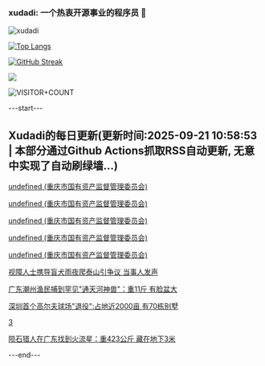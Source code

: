 ### xudadi: 一个热衷开源事业的程序员 👋

![xudadi](https://github-readme-stats-git-masterorgs-github-readme-stats-team.vercel.app/api?username=xudadi)

[![Top Langs](https://github-readme-stats.vercel.app/api/top-langs/?username=xudadi)](https://github.com/anuraghazra/github-readme-stats)

[![GitHub Streak](https://streak-stats.demolab.com?user=xudadi&locale=zh_Hans)](https://git.io/streak-stats)

![](https://raw.githubusercontent.com/xudadi/xudadi/main/assets/github-contribution-grid-snake.svg)

![VISITOR+COUNT](https://komarev.com/ghpvc/?username=xudadi&label=VISITOR+COUNT)


---start---

## Xudadi的每日更新(更新时间:2025-09-21 10:58:53 | 本部分通过Github Actions抓取RSS自动更新, 无意中实现了自动刷绿墙...)

[undefined (重庆市国有资产监督管理委员会)](https://dadilab.github.io/feeds/all.xml)

[undefined (重庆市国有资产监督管理委员会)](https://dadilab.github.io/feeds/all.xml)

[undefined (重庆市国有资产监督管理委员会)](https://dadilab.github.io/feeds/all.xml)

[undefined (重庆市国有资产监督管理委员会)](https://dadilab.github.io/feeds/all.xml)

[undefined (重庆市国有资产监督管理委员会)](https://dadilab.github.io/feeds/all.xml)

[视障人士携导盲犬雨夜爬泰山引争议 当事人发声](https://m.163.com/news/article/K9RURA9F05345ARG.html)

[广东潮州渔民捕到罕见"通天河神兽"：重11斤 有脸盆大](https://m.163.com/news/article/K9VBQEEN053469LG.html)

[深圳首个高尔夫球场"退役":占地近2000亩 有70栋别墅](https://m.163.com/news/article/K9UFQG0T0512B07B.html)

[3](https://m.163.com/touch/news/sub/domestic)

[陨石猎人在广东找到火流星：重423公斤 藏在地下3米](https://m.163.com/news/article/K9U43D6E051492T3.html)

---end---
